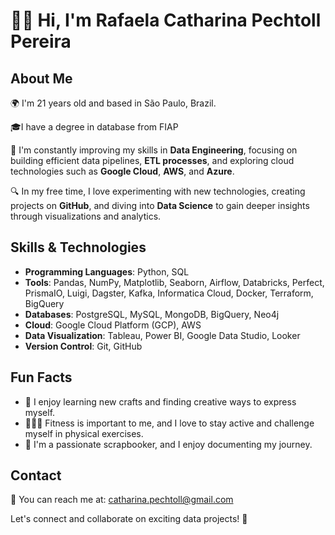 # 👋🏻 Hi, I'm Rafaela Catharina Pechtoll Pereira

## About Me

🌍 I'm 21 years old and based in São Paulo, Brazil.

🎓I have a degree in database from FIAP

🔧 I'm constantly improving my skills in **Data Engineering**, focusing on building efficient data pipelines, **ETL processes**, and exploring cloud technologies such as **Google Cloud**, **AWS**, and **Azure**.

🔍 In my free time, I love experimenting with new technologies, creating projects on **GitHub**, and diving into **Data Science** to gain deeper insights through visualizations and analytics.

## Skills & Technologies

- **Programming Languages**: Python, SQL
- **Tools**: Pandas, NumPy, Matplotlib, Seaborn, Airflow, Databricks, Perfect, PrismaIO, Luigi, Dagster, Kafka, Informatica Cloud, Docker, Terraform, BigQuery
- **Databases**: PostgreSQL, MySQL, MongoDB, BigQuery, Neo4j
- **Cloud**: Google Cloud Platform (GCP), AWS
- **Data Visualization**: Tableau, Power BI, Google Data Studio, Looker
- **Version Control**: Git, GitHub


## Fun Facts

- 🧶 I enjoy learning new crafts and finding creative ways to express myself.
- 🏋🏻‍♀️ Fitness is important to me, and I love to stay active and challenge myself in physical exercises.
- 📖 I'm a passionate scrapbooker, and I enjoy documenting my journey.

## Contact

📧 You can reach me at: [catharina.pechtoll@gmail.com](mailto:catharina.pechtoll@gmail.com)

Let's connect and collaborate on exciting data projects! 🚀
